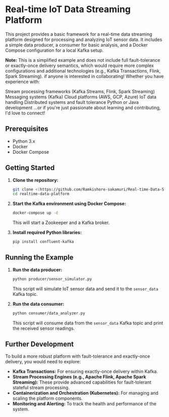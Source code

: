# Real-time IoT Data Streaming Platform

This project provides a basic framework for a real-time data streaming platform designed for processing and analyzing IoT sensor data. It includes a simple data producer, a consumer for basic analysis, and a Docker Compose configuration for a local Kafka setup.

**Note:** This is a simplified example and does not include full fault-tolerance or exactly-once delivery semantics, which would require more complex configurations and additional technologies (e.g., Kafka Transactions, Flink, Spark Streaming). if anyone is interested in collaborating! Whether you have experience with:

Stream processing frameworks (Kafka Streams, Flink, Spark Streaming)
Messaging systems (Kafka)
Cloud platforms (AWS, GCP, Azure)
IoT data handling
Distributed systems and fault tolerance
Python or Java development
...or if you're just passionate about learning and contributing, I'd love to connect!

## Prerequisites

* Python 3.x
* Docker
* Docker Compose

## Getting Started

1.  **Clone the repository:**
    ```bash
    git clone <(https://github.com/Ramkishore-sakamuri/Real-time-Data-Streaming-Platform/tree/main)>
    cd realtime-data-platform
    ```

2.  **Start the Kafka environment using Docker Compose:**
    ```bash
    docker-compose up -d
    ```
    This will start a Zookeeper and a Kafka broker.

3.  **Install required Python libraries:**
    ```bash
    pip install confluent-kafka
    ```

## Running the Example

1.  **Run the data producer:**
    ```bash
    python producer/sensor_simulator.py
    ```
    This script will simulate IoT sensor data and send it to the `sensor_data` Kafka topic.

2.  **Run the data consumer:**
    ```bash
    python consumer/data_analyzer.py
    ```
    This script will consume data from the `sensor_data` Kafka topic and print the received sensor readings.

## Further Development

To build a more robust platform with fault-tolerance and exactly-once delivery, you would need to explore:

* **Kafka Transactions:** For ensuring exactly-once delivery within Kafka.
* **Stream Processing Engines (e.g., Apache Flink, Apache Spark Streaming):** These provide advanced capabilities for fault-tolerant stateful stream processing.
* **Containerization and Orchestration (Kubernetes):** For managing and scaling the platform components.
* **Monitoring and Alerting:** To track the health and performance of the system.
